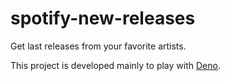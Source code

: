 # spotify-new-releases

Get last releases from your favorite artists.

This project is developed mainly to play with [Deno](https://github.com/denoland/deno).
